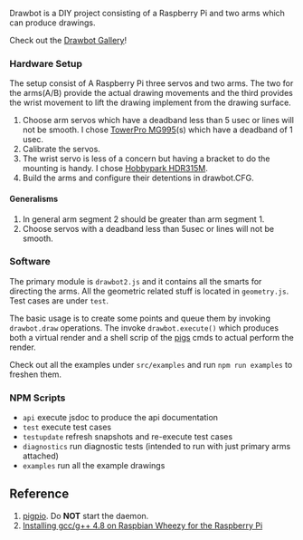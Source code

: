 Drawbot is a DIY project consisting of a Raspberry Pi and two arms which can produce 
drawings.

Check out the [Drawbot Gallery](https://photos.app.goo.gl/QHCGD5CoiTJ2aDMZA)!

### Hardware Setup

The setup consist of A Raspberry Pi three servos and two arms. The two for the arms(A/B) 
provide the actual drawing movements and the third provides the wrist movement to lift the 
drawing implement from the drawing surface.

1. Choose arm servos which have a deadband less than 5 usec or lines will not be smooth. I 
    chose [TowerPro MG995](https://www.towerpro.com.tw/product/mg995/)(s) which have a
    deadband of 1 usec. 
1. Calibrate the servos.
1. The wrist servo is less of a concern but having a bracket to do the mounting is handy. I 
    chose [Hobbypark HDR315M](https://www.amazon.com/Hobbypark-HDR315M-Digital-Torque-Mouting/dp/B01H6IR7T0).
1. Build the arms and configure their detentions in drawbot.CFG.

#### Generalisms

1. In general arm segment 2 should be greater than arm segment 1.
1. Choose servos with a deadband less than 5usec or lines will not be smooth.

### Software

The primary module is `drawbot2.js` and it contains all the smarts for directing the arms. All
the geometric related stuff is located in `geometry.js`. Test cases are under `test`.

The basic usage is to create some points and queue them by invoking `drawbot.draw` operations. 
The invoke `drawbot.execute()` which produces both a virtual render and a shell scrip of the 
[pigs](http://abyz.me.uk/rpi/pigpio/pigs.html) cmds to actual perform the render.

Check out all the examples under `src/examples` and run `npm run examples` to freshen them.
 
### NPM Scripts

* `api` execute jsdoc to produce the api documentation
* `test` execute test cases
* `testupdate` refresh snapshots and re-execute test cases
* `diagnostics` run diagnostic tests (intended to run with just primary arms attached) 
* `examples` run all the example drawings

## Reference

1. [pigpio](http://abyz.me.uk/rpi/pigpio/). Do **NOT** start the daemon.
1. [Installing gcc/g++ 4.8 on Raspbian Wheezy for the Raspberry Pi](https://github.com/fivdi/onoff/wiki/Node.js-v4-and-native-addons#installing-gccg-48-on-raspbian-wheezy-for-the-raspberry-pi)

